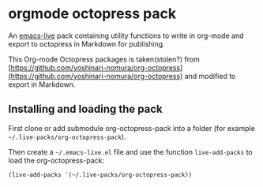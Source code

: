 # orgmode octopress pack

An [emacs-live](https://github.com/overtone/emacs-live) pack containing utility functions to write in org-mode and export to octopress
in Markdown for publishing.

This Org-mode Octopress packages is taken(stolen?) from [https://github.com/yoshinari-nomura/org-octopress](https://github.com/yoshinari-nomura/org-octopress)
and modified to export in Markdown.

## Installing and loading the pack

First clone or add submodule org-octopress-pack into a folder (for example `~/.live-packs/org-octopress-pack`).

Then create a `~/.emacs-live.el` file and use the function `live-add-packs` to load the org-octopress-pack:

    (live-add-packs '(~/.live-packs/org-octopress-pack))
